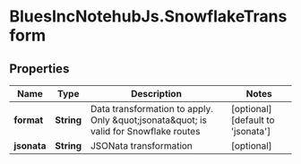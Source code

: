 # BluesIncNotehubJs.SnowflakeTransform

## Properties

Name | Type | Description | Notes
------------ | ------------- | ------------- | -------------
**format** | **String** | Data transformation to apply.  Only \&quot;jsonata\&quot; is valid for Snowflake routes | [optional] [default to &#39;jsonata&#39;]
**jsonata** | **String** | JSONata transformation | [optional] 


